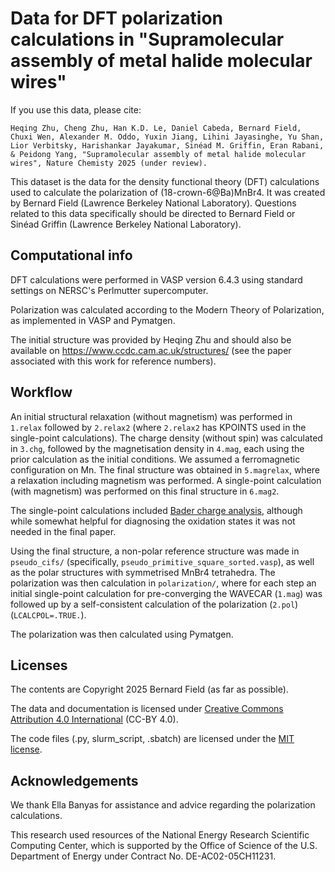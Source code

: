 # Data for DFT polarization calculations in "Supramolecular assembly of metal halide molecular wires"

If you use this data, please cite:

	Heqing Zhu, Cheng Zhu, Han K.D. Le, Daniel Cabeda, Bernard Field, Chuxi Wen, Alexander M. Oddo, Yuxin Jiang, Lihini Jayasinghe, Yu Shan, Lior Verbitsky, Harishankar Jayakumar, Sinéad M. Griffin, Eran Rabani, & Peidong Yang, "Supramolecular assembly of metal halide molecular wires", Nature Chemisty 2025 (under review).

This dataset is the data for the density functional theory (DFT) calculations used to calculate the polarization of (18-crown-6@Ba)MnBr4.
It was created by Bernard Field (Lawrence Berkeley National Laboratory).
Questions related to this data specifically should be directed to Bernard Field or Sinéad Griffin (Lawrence Berkeley National Laboratory).

## Computational info

DFT calculations were performed in VASP version 6.4.3 using standard settings on NERSC's Perlmutter supercomputer.

Polarization was calculated according to the Modern Theory of Polarization,
as implemented in VASP and Pymatgen.

The initial structure was provided by Heqing Zhu and should also be available on https://www.ccdc.cam.ac.uk/structures/ (see the paper associated with this work for reference numbers).

## Workflow

An initial structural relaxation (without magnetism) was performed in `1.relax`
followed by `2.relax2`
(where `2.relax2` has KPOINTS used in the single-point calculations).
The charge density (without spin) was calculated in `3.chg`, followed by the
magnetisation density in `4.mag`, each using the prior calculation as the
initial conditions.
We assumed a ferromagnetic configuration on Mn.
The final structure was obtained in `5.magrelax`, where a relaxation including
magnetism was performed.
A single-point calculation (with magnetism) was performed on this final structure in `6.mag2`.

The single-point calculations included
[Bader charge analysis](https://theory.cm.utexas.edu/henkelman/research/bader/),
although while somewhat helpful for diagnosing the oxidation states it was not
needed in the final paper.

Using the final structure, a non-polar reference structure was made in 
`pseudo_cifs/` (specifically, `pseudo_primitive_square_sorted.vasp`),
as well as the polar structures with symmetrised MnBr4 tetrahedra.
The polarization was then calculation in `polarization/`, where for each step an
initial single-point calculation for pre-converging the WAVECAR (`1.mag`) was
followed up by a self-consistent calculation of the polarization (`2.pol`)
(`LCALCPOL=.TRUE.`).

The polarization was then calculated using Pymatgen.

## Licenses

The contents are Copyright 2025 Bernard Field (as far as possible).

The data and documentation is licensed under
[Creative Commons Attribution 4.0 International](https://creativecommons.org/licenses/by/4.0/)
(CC-BY 4.0).

The code files (.py, slurm\_script, .sbatch) are licensed under the 
[MIT license](https://opensource.org/license/mit).

## Acknowledgements

We thank Ella Banyas for assistance and advice regarding the polarization calculations.

This research used resources of the National Energy Research Scientific
Computing Center, which is supported by the Office of Science of the U.S.
Department of Energy under Contract No. DE-AC02-05CH11231.
